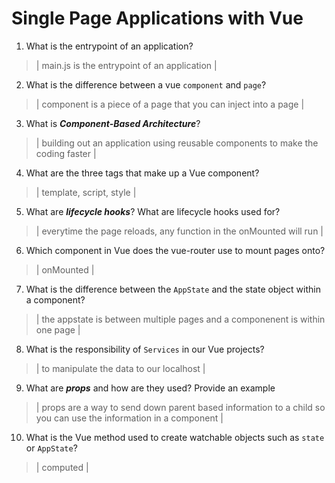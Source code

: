 # Single Page Applications with Vue
01. What is the entrypoint of an application?

  > | main.js is the entrypoint of an application  |

02. What is the difference between a vue `component` and `page`?

  > | component is a piece of a page that you can inject into a page |

03. What is ***Component-Based Architecture***?

  > | building out an application using reusable components to make the coding faster  |

04. What are the three tags that make up a Vue component?

  > | template, script, style  |

05. What are ***lifecycle hooks***? What are lifecycle hooks used for?

  > | everytime the page reloads, any function in the onMounted will run |

06. Which component in Vue does the vue-router use to mount pages onto?

  > | onMounted |

07. What is the difference between the `AppState` and the state object within a component?

  > | the appstate is between multiple pages and a componenent is within one page |

08. What is the responsibility of `Services` in our Vue projects?

  > | to manipulate the data to our localhost  |

09. What are ***props*** and how are they used? Provide an example

  > | props are a way to send down parent based information to a child so you can use the information in a component |

10. What is the Vue method used to create watchable objects such as `state` or `AppState`?

  > | computed |
